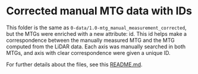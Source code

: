 
# Corrected manual MTG data with IDs

This folder is the same as `0-data/1.0-mtg_manual_measurement_corrected`, but the MTGs were enriched with a new attribute: id. This id helps make a correspondence between the manually measured MTG and the MTG computed from the LiDAR data. Each axis was manually searched in both MTGs, and axis with clear correspondence were given a unique ID.

For further details about the files, see this [README.md](../1.0-mtg_manual_measurement_corrected/README.md).
